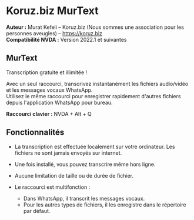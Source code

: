 ﻿
# Koruz.biz MurText

**Auteur :** Murat Kefeli – Koruz.biz (Nous sommes une association pour les personnes aveugles) – https://koruz.biz  
**Compatibilité NVDA :** Version 2022.1 et suivantes

## MurText
Transcription gratuite et illimitée !

Avec un seul raccourci, transcrivez instantanément les fichiers audio/vidéo et les messages vocaux WhatsApp.  
Utilisez le même raccourci pour enregistrer rapidement d'autres fichiers depuis l'application WhatsApp pour bureau.

**Raccourci clavier :** NVDA + Alt + Q

## Fonctionnalités
- La transcription est effectuée localement sur votre ordinateur. Les fichiers ne sont jamais envoyés sur internet.
- Une fois installé, vous pouvez transcrire même hors ligne.
- Aucune limitation de taille ou de durée de fichier.
- Le raccourci est multifonction :

	- Dans WhatsApp, il transcrit les messages vocaux.
	- Pour les autres types de fichiers, il les enregistre dans le répertoire par défaut.

